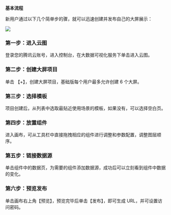 **基本流程**

新用户通过以下几个简单步的骤，就可以迅速创建并发布自己的大屏展示：

![](https://mc.qcloudimg.com/static/img/6f7c84a756f3590ce76786038a67a0c3/image.svg)


### 第一步：进入云图
登录您的腾讯云账号，进入控制台，在大数据可视化服务下单击进入云图。

### 第二步：创建大屏项目
单击 【+】，创建大屏项目，基础版每个用户最多允许创建 6 个大屏。

### 第三步：选择模板
项目创建后，从列表中选取最贴近使用场景的模板，如果没有，可以选择空白页。

### 第四步：放置组件
进入画布，可从工具栏中直接拖拽相应的组件进行调整和参数配置，调整图层顺序。

### 第五步：链接数据源
单击组件中的数据页，为需要的组件添加数据源，成功后可以立刻看到组件中数据的变化。

### 第六步：预览发布
单击画布右上角【预览】，预览完毕后单击【发布】，即可生成 URL，并可设置访问密码。
